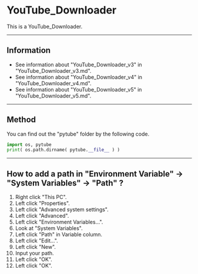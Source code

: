 # YouTube_Downloader

This is a YouTube_Downloader.

----

## Information

+ See information about "YouTube_Downloader_v3" in "YouTube_Downloader_v3.md".
+ See information about "YouTube_Downloader_v4" in "YouTube_Downloader_v4.md".
+ See information about "YouTube_Downloader_v5" in "YouTube_Downloader_v5.md".

----

## Method

You can find out the "pytube" folder by the following code.
```python
import os, pytube
print( os.path.dirname( pytube.__file__ ) )
```

----

## How to add a path in "Environment Variable" -> "System Variables" -> "Path" ?

1. Right click "This PC".
2. Left click "Properties".
3. Left click "Advanced system settings".
4. Left click "Advanced".
5. Left click "Environment Variables...".
6. Look at "System Variables".
7. Left click "Path" in Variable column.
8. Left click "Edit...".
9. Left click "New".
10. Input your path.
11. Left click "OK".
12. Left click "OK".
